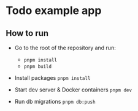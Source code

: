 # Todo example app

## How to run

- Go to the root of the repository and run:
  - `pnpm install`
  - `pnpm build`

- Install packages
  `pnpm install`

- Start dev server & Docker containers
  `pnpm dev`

- Run db migrations
  `pnpm db:push`

